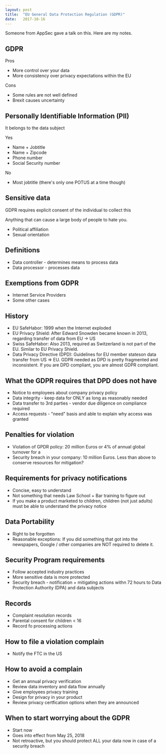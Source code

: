```yaml
---
layout: post
title:  "EU General Data Protection Regulation (GDPR)"
date:   2017-10-16
---
```


Someone from AppSec gave a talk on this. Here are my notes.

## GDPR

Pros
* More control over your data
* More consistency over privacy expectations within the EU

Cons
* Some rules are not well defined
* Brexit causes uncertainty

## Personally Identifiable Information (PII)

It belongs to the data subject

Yes
* Name + Jobtitle
* Name + Zipcode
* Phone number
* Social Security number

No
* Most jobtitle (there's only one POTUS at a time though)

## Sensitive data

GDPR requires explicit consent of the individual to collect this

Anything that can cause a large body of people to hate you.
* Political affiliation
* Sexual orientation


## Definitions

* Data controller - determines means to process data
* Data processor - processes data

## Exemptions from GDPR

* Internet Service Providers
* Some other cases

## History

* EU SafeHabor: 1999 when the Internet exploded
* EU Privacy Shield: After Edward Snowden became known in 2013,
	regarding transfer of data from EU -> US
* Swiss SafeHabor: Also 2013, required as Switzerland is not part of the EU.
	Similar to EU Privacy Shield.
* Data Privacy Directive (DPD): 
	Guidelines for EU member stateson data transfer from US => EU.
	GDPR needed as DPD is pretty fragmented and inconsistent.
	If you are DPD compliant, you are almost GDPR compliant. 

## What the GDPR requires that DPD does not have

* Notice to employees about company privacy policy
* Data integrity - keep data for ONLY as long as reasonably needed
* Data transfer to 3rd parties - vendor due diligence on compliance required
* Access requests - "need" basis and able to explain why access was granted

## Penalties for violation

* Violation of GPDR policy: 20 million Euros or 4% of annual global turnover for a
* Security breach in your company: 10 million Euros. Less than above
	to conserve resources for mitigation? 

## Requirements for privacy notifications

* Concise, easy to understand
* Not something that needs Law School + Bar training to figure out
* If you make a product marketed to children,
	children (not just adults) must be able to understand the privacy notice

## Data Portability

* Right to be forgotten
* Reasonable exceptions: If you did something that got into the newspapers,
	Google / other companies are NOT required to delete it.

## Security Program requirements

* Follow accepted industry practices
* More sensitive data is more protected
* Security breach - notification + mitigating actions withn 72 hours to Data Protection Authority (DPA) and data subjects

## Records

* Complaint resolution records
* Parental consent for children < 16
* Record fo processing actions

## How to file a violation complain

* Notify the FTC in the US

## How to avoid a complain

* Get an annual privacy verification
* Review data inventory and data flow annually
* Give employees privacy training
* Design for privacy in your product
* Review privacy certfication options when they are announced

## When to start worrying about the GDPR

* Start now
* Goes into effect from May 25, 2018 
* Not retroactive, but you should protect ALL your data now in case of a security breach



















